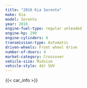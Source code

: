 ```yaml
---
title: "2016 Kia Sorento"
make: Kia
model: Sorento
year: 2016
engine-fuel-type: regular unleaded
engine-hp: 290
engine-cylinders: 6
transmission-type: Automatic
driven-wheels: Front wheel drive
number-of-doors: 4
market-category: Crossover
vehicle-size: Midsize
vehicle-style: 4dr SUV
---
```


{{< car_info >}}
